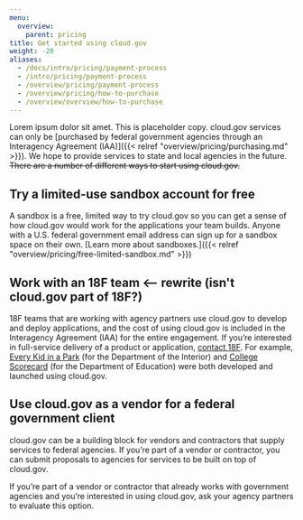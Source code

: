 ```yaml
---
menu:
  overview:
    parent: pricing
title: Get started using cloud.gov
weight: -20
aliases:
  - /docs/intro/pricing/payment-process
  - /intro/pricing/payment-process
  - /overview/pricing/payment-process
  - /overview/pricing/how-to-purchase
  - /overview/overview/how-to-purchase
---
```


Lorem ipsum dolor sit amet. This is placeholder copy. cloud.gov services can only be [purchased by federal government agencies through an Interagency Agreement (IAA)]({{< relref "overview/pricing/purchasing.md" >}}). We hope to provide services to state and local agencies in the future. ~~There are a number of different ways to start using cloud.gov.~~


## Try a limited-use sandbox account for free

A sandbox is a free, limited way to try cloud.gov so you can get a sense of how cloud.gov would work for the applications your team builds. Anyone with a U.S. federal government email address can sign up for a sandbox space on their own. [Learn more about sandboxes.]({{< relref "overview/pricing/free-limited-sandbox.md" >}})

## Work with an 18F team <— rewrite (isn't cloud.gov part of 18F?)

18F teams that are working with agency partners use cloud.gov to develop and deploy applications, and the cost of using cloud.gov is included in the Interagency Agreement (IAA) for the entire engagement. If you’re interested in full-service delivery of a product or application, [contact 18F](https://18f.gsa.gov/contact/). For example, [Every Kid in a Park](https://everykidinapark.gov/) (for the Department of the Interior) and [College Scorecard](https://collegescorecard.ed.gov/) (for the Department of Education) were both developed and launched using cloud.gov.

## Use cloud.gov as a vendor for a federal government client

cloud.gov can be a building block for vendors and contractors that supply services to federal agencies. If you’re part of a vendor or contractor, you can submit proposals to agencies for services to be built on top of cloud.gov.

If you’re part of a vendor or contractor that already works with government agencies and you’re interested in using cloud.gov, ask your agency partners to evaluate this option.
